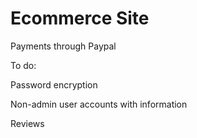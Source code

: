 # Ecommerce Site

Payments through Paypal

To do:

Password encryption

Non-admin user accounts with information

Reviews
